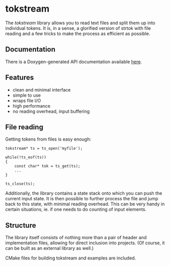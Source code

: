tokstream
=========

The *tokstream* library allows you to read text files and split them up into individual tokens. It is, in a sense, a glorified version of strtok with file reading and a few tricks to make the process as efficient as possible.


Documentation
-------------

There is a Doxygen-generated API documentation available [here](http://ntessore.github.io/tokstream).


Features
--------

-   clean and minimal interface
-   simple to use
-   wraps file I/O
-   high performance
-   no reading overhead, input buffering


File reading
------------

Getting tokens from files is easy enough:

    tokstream* ts = ts_open('myfile');
    
    while(!ts_eof(ts))
    {
        const char* tok = ts_get(ts);
        ...
    }
    
    ts_close(ts);

Additionally, the library contains a state stack onto which you can push the current input state. It is then possible to further process the file and jump back to this state, with minimal reading overhead. This can be very handy in certain situations, ie. if one needs to do counting of input elements.


Structure
---------

The library itself consists of nothing more than a pair of header and implementation files, allowing for direct inclusion into projects. (Of course, it can be built as an external library as well.)

CMake files for building tokstream and examples are included.

